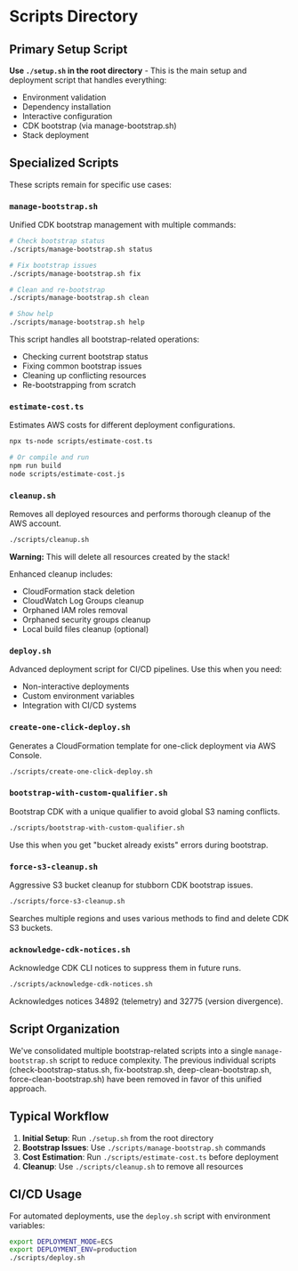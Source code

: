 # Scripts Directory

## Primary Setup Script

**Use `./setup.sh` in the root directory** - This is the main setup and deployment script that handles everything:
- Environment validation
- Dependency installation
- Interactive configuration
- CDK bootstrap (via manage-bootstrap.sh)
- Stack deployment

## Specialized Scripts

These scripts remain for specific use cases:

### `manage-bootstrap.sh`
Unified CDK bootstrap management with multiple commands:
```bash
# Check bootstrap status
./scripts/manage-bootstrap.sh status

# Fix bootstrap issues
./scripts/manage-bootstrap.sh fix

# Clean and re-bootstrap
./scripts/manage-bootstrap.sh clean

# Show help
./scripts/manage-bootstrap.sh help
```

This script handles all bootstrap-related operations:
- Checking current bootstrap status
- Fixing common bootstrap issues
- Cleaning up conflicting resources
- Re-bootstrapping from scratch

### `estimate-cost.ts`
Estimates AWS costs for different deployment configurations.
```bash
npx ts-node scripts/estimate-cost.ts

# Or compile and run
npm run build
node scripts/estimate-cost.js
```

### `cleanup.sh`
Removes all deployed resources and performs thorough cleanup of the AWS account.
```bash
./scripts/cleanup.sh
```
**Warning:** This will delete all resources created by the stack!

Enhanced cleanup includes:
- CloudFormation stack deletion
- CloudWatch Log Groups cleanup
- Orphaned IAM roles removal
- Orphaned security groups cleanup
- Local build files cleanup (optional)

### `deploy.sh`
Advanced deployment script for CI/CD pipelines. Use this when you need:
- Non-interactive deployments
- Custom environment variables
- Integration with CI/CD systems

### `create-one-click-deploy.sh`
Generates a CloudFormation template for one-click deployment via AWS Console.
```bash
./scripts/create-one-click-deploy.sh
```

### `bootstrap-with-custom-qualifier.sh`
Bootstrap CDK with a unique qualifier to avoid global S3 naming conflicts.
```bash
./scripts/bootstrap-with-custom-qualifier.sh
```
Use this when you get "bucket already exists" errors during bootstrap.

### `force-s3-cleanup.sh`
Aggressive S3 bucket cleanup for stubborn CDK bootstrap issues.
```bash
./scripts/force-s3-cleanup.sh
```
Searches multiple regions and uses various methods to find and delete CDK S3 buckets.

### `acknowledge-cdk-notices.sh`
Acknowledge CDK CLI notices to suppress them in future runs.
```bash
./scripts/acknowledge-cdk-notices.sh
```
Acknowledges notices 34892 (telemetry) and 32775 (version divergence).

## Script Organization

We've consolidated multiple bootstrap-related scripts into a single `manage-bootstrap.sh` script to reduce complexity. The previous individual scripts (check-bootstrap-status.sh, fix-bootstrap.sh, deep-clean-bootstrap.sh, force-clean-bootstrap.sh) have been removed in favor of this unified approach.

## Typical Workflow

1. **Initial Setup**: Run `./setup.sh` from the root directory
2. **Bootstrap Issues**: Use `./scripts/manage-bootstrap.sh` commands
3. **Cost Estimation**: Run `./scripts/estimate-cost.ts` before deployment
4. **Cleanup**: Use `./scripts/cleanup.sh` to remove all resources

## CI/CD Usage

For automated deployments, use the `deploy.sh` script with environment variables:
```bash
export DEPLOYMENT_MODE=ECS
export DEPLOYMENT_ENV=production
./scripts/deploy.sh
```